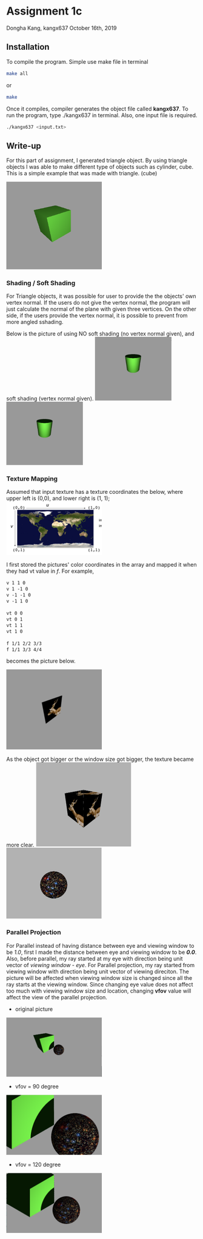 # Assignment 1c

Dongha Kang, kangx637
October 16th, 2019


## Installation

To compile the program. Simple use make file in terminal
```bash
make all
```
or
```bash
make
```
Once it compiles, compiler generates the object file called **kangx637**. To run the program, type ./kangx637 in terminal.
Also, one input file is required.
```bash
./kangx637 <input.txt>
```


## Write-up

For this part of assignment, I generated triangle object. By using triangle objects
I was able to make different type of objects such as cylinder, cube.
This is a simple example that was made with triangle. (cube)

<img src="cube.png" width="50%" height="50%">



### Shading / Soft Shading
For Triangle objects, it was possible for user to provide the the objects' own vertex normal.
If the users do not give the vertex normal, the program will just calculate the normal of the plane with given three vertices.
On the other side, if the users provide the vertex normal, it is possible to prevent from more angled sshading.

Below is the picture of using NO soft shading (no vertex normal given), and soft shading (vertex normal given).
<img src="hard_cylinder.png" width="40%" height="40%">
<img src="soft_cylinder.png" width="40%" height="40%">


### Texture Mapping
Assumed that input texture has a texture coordinates the below, where upper left is (0,0), and lower right is (1, 1);
<img src="texture_coordinates.png" width="50%" height="50%">

I first stored the pictures' color coordinates in the array and mapped it when they had vt value in *f*.
For example,
```
v 1 1 0
v 1 -1 0
v -1 -1 0
v -1 1 0

vt 0 0
vt 0 1
vt 1 1
vt 1 0

f 1/1 2/2 3/3
f 1/1 3/3 4/4
```
becomes the picture below.

<img src="texture.png" width="50%" height="50%">

As the object got bigger or the window size got bigger, the texture became more clear.
<img src="cube_texture.png" width="50%" height="50%"> <img src="sphere_texture.png" width="50%" height="50%">


### Parallel Projection
For Parallel instead of having distance between eye and viewing window to be *1.0*, first I made the
distance between eye and viewing window to be ***0.0***.
Also, before parallel, my ray started at my eye with direction being unit vector of *viewing window - eye*.
For Parallel projection, my ray started from viewing window with direction being unit vector of viewing direciton.
The picture will be affected when viewing window size is changed since all the ray starts at the viewing window.
Since changing eye value does not affect too much with viewing window size and location,
changing **vfov** value will affect the view of the parallel projection.
- original picture  
<img src="og_parallel.png" width="50%" height="50%">

- vfov = 90 degree
<img src="parallel90.png" width="50%" height="50%">

- vfov = 120 degree
<img src="parallel120.png" width="50%" height="50%">
